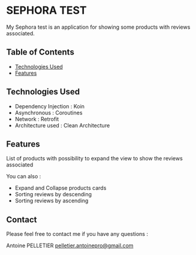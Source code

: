 # SEPHORA TEST

My Sephora test is an application for showing some products with reviews associated.

## Table of Contents

* [Technologies Used](#technologies-used)
* [Features](#features)

<!-- * [License](#license) -->

## Technologies Used

- Dependency Injection : Koin
- Asynchronous : Coroutines
- Network : Retrofit
- Architecture used : Clean Architecture

## Features

List of products with possibility to expand the view to show the reviews associated

You can also :

* Expand and Collapse products cards
* Sorting reviews by descending
* Sorting reviews by ascending

## Contact

Please feel free to contact me if you have any questions :

Antoine PELLETIER
pelletier.antoinepro@gmail.com 
